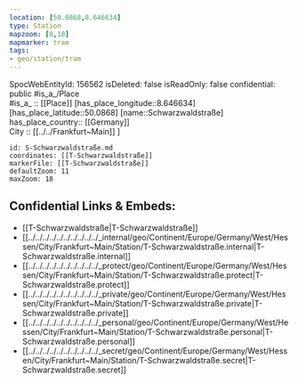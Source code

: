 ```yaml
---
location: [50.0868,8.646634] 
type: Station 
mapzoom: [8,18] 
mapmarker: tram 
tags:
- geo/station/tram
---
```

SpocWebEntityId: 156562
isDeleted: false
isReadOnly: false
confidential: public
#is_a_/Place  
#is_a_ :: [[Place]] 
[has_place_longitude::8.646634] 
[has_place_latitude::50.0868] 
[name::Schwarzwaldstraße] 
has_place_country:: [[Germany]]  
City :: [[../../Frankfurt~Main]] ] 


```leaflet
id: S-Schwarzwaldstraße.md
coordinates: [[T-Schwarzwaldstraße]] 
markerFile: [[T-Schwarzwaldstraße]] 
defaultZoom: 11 
maxZoom: 18
```


## Confidential Links & Embeds: 
- [[T-Schwarzwaldstraße|T-Schwarzwaldstraße]] 
- [[../../../../../../../../../../_internal/geo/Continent/Europe/Germany/West/Hessen/City/Frankfurt~Main/Station/T-Schwarzwaldstraße.internal|T-Schwarzwaldstraße.internal]] 
- [[../../../../../../../../../../_protect/geo/Continent/Europe/Germany/West/Hessen/City/Frankfurt~Main/Station/T-Schwarzwaldstraße.protect|T-Schwarzwaldstraße.protect]] 
- [[../../../../../../../../../../_private/geo/Continent/Europe/Germany/West/Hessen/City/Frankfurt~Main/Station/T-Schwarzwaldstraße.private|T-Schwarzwaldstraße.private]] 
- [[../../../../../../../../../../_personal/geo/Continent/Europe/Germany/West/Hessen/City/Frankfurt~Main/Station/T-Schwarzwaldstraße.personal|T-Schwarzwaldstraße.personal]] 
- [[../../../../../../../../../../_secret/geo/Continent/Europe/Germany/West/Hessen/City/Frankfurt~Main/Station/T-Schwarzwaldstraße.secret|T-Schwarzwaldstraße.secret]] 
